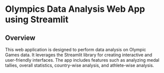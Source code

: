 # Olympics Data Analysis Web App using Streamlit

## Overview

This web application is designed to perform data analysis on Olympic Games data. It leverages the Streamlit library for creating interactive and user-friendly interfaces. The app includes features such as analyzing medal tallies, overall statistics, country-wise analysis, and athlete-wise analysis.
